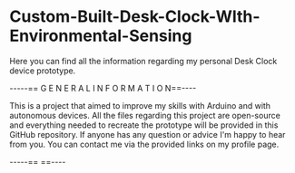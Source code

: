 # Custom-Built-Desk-Clock-WIth-Environmental-Sensing
Here you can find all the information regarding my personal Desk Clock device prototype.

-----== G E N E R A L   I N F O R M A T I O N==----

  This is a project that aimed to improve my skills with Arduino and with autonomous devices.
  All the files regarding this project are open-source and everything needed to recreate the prototype
  will be provided in this GitHub repository. 
  If anyone has any question or advice I'm happy to hear from you. You can contact me via the provided links
  on my profile page.

-----==                                     ==----

